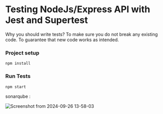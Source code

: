 # Testing NodeJs/Express API with Jest and Supertest

Why you should write tests?
To make sure you do not break any existing code.
To guarantee that new code works as intended.


### Project setup
```
npm install
```

### Run Tests
```
npm start
```

sonarqube :

![Screenshot from 2024-09-26 13-58-03](https://github.com/user-attachments/assets/5b27e0d5-692b-4082-9d7d-eb249277b937)
